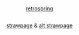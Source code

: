 # 

<p align="center">
<a href="https://retrospring.net/@pregnantgeto">retrospring</a>
</p>


<p align="center">
<img src="https://i.imgur.com/Uwoy7HD.png" alt="" class="center">
</p>

<p align="center">
<a href="https://getoguru.straw.page/">strawpage</a> & <a href="https://sukugos.straw.page/">alt strawpage</a>
</p>
